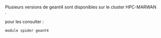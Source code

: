 Plusieurs versions de geant4 sont disponibles sur le cluster HPC-MARWAN .

pour les consulter : 
```
module spider geant4
```
